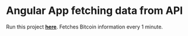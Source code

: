 # Angular App fetching data from API

Run this project **[here](https://angular-ivy-s3tdsk.stackblitz.io/)**.
Fetches Bitcoin information every 1 minute.

